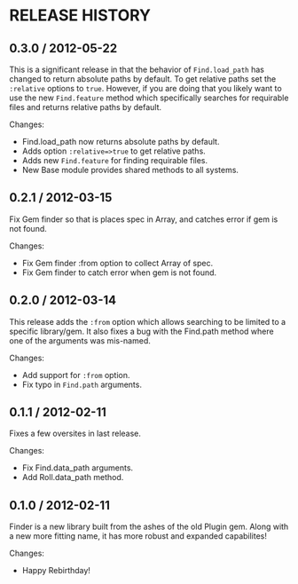 # RELEASE HISTORY

## 0.3.0 / 2012-05-22

This is a significant release in that the behavior of `Find.load_path` has
changed to return absolute paths by default. To get relative paths set
the `:relative` options to `true`. However, if you are doing that you
likely want to use the new `Find.feature` method which specifically searches
for requirable files and returns relative paths by default.

Changes:

* Find.load_path now returns absolute paths by default.
* Adds option `:relative=>true` to get relative paths.
* Adds new `Find.feature` for finding requirable files.
* New Base module provides shared methods to all systems.


## 0.2.1 / 2012-03-15

Fix Gem finder so that is places spec in Array, and catches
error if gem is not found.

Changes:

* Fix Gem finder :from option to collect Array of spec.
* Fix Gem finder to catch error when gem is not found.


## 0.2.0 / 2012-03-14

This release adds the `:from` option which allows searching
to be limited to a specific library/gem. It also fixes 
a bug with the Find.path method where one of the arguments
was mis-named.

Changes:

* Add support for `:from` option.
* Fix typo in `Find.path` arguments.


## 0.1.1 / 2012-02-11

Fixes a few oversites in last release.

Changes:

* Fix Find.data_path arguments.
* Add Roll.data_path method.


## 0.1.0 / 2012-02-11

Finder is a new library built from the ashes of the old Plugin gem.
Along with a new more fitting name, it has more robust and expanded
capabilites!

Changes:

* Happy Rebirthday!

